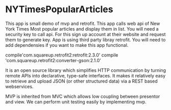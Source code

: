 # NYTimesPopularArticles
This app is small demo of mvp and retrofit. This app calls web api of New York Times Most
popular articles and display them in list. You will need a security key to call api. For this 
sign up account at their website and request them to generate key. App is using third party libray retrofit. 
You will need to add dependensies if you want to make this app functional.

compile'com.squareup.retrofit2:retrofit:2.3.0'
compile 'com.squareup.retrofit2:converter-gson:2.1.0'

It is an open source library which simplifies HTTP communication by turning remote APIs into declarative, type-safe interfaces. 
It makes it relatively easy to retrieve and upload JSON (or other structured data) via a REST based webservices.

MVP is inherited from MVC which allows low coupling between presentor and view. We can perform unit testing easily by implementing mvp.


